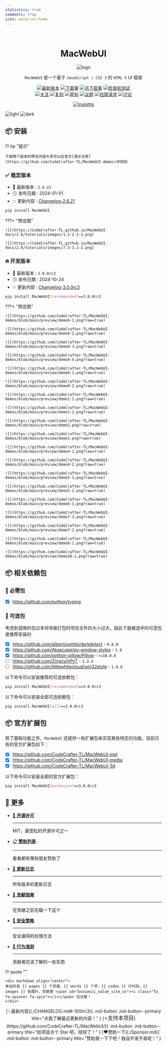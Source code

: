 ```yaml
---
statistics: true
comments: true
icon: material/home
---
```


<br/>

<h1 align="center">MacWebUI</h1>

<p align="center"><img alt="logo" src="./logo.png" /></p>

<p align="center">
<code>MacWebUI</code> 是一个基于 <code>JavaScript | CSS 3</code> 的 <code>HTML 5</code> UI 框架
</p>

<p align="center">
<a href="https://github.com/CodeCrafter-TL/MacWebUI/releases"><img alt="最新版本" src="https://img.shields.io/github/v/release/CodeCrafter-TL/MacWebUI?include_prereleases&logo=github&label=Version" title="最新版本" /></a>
<a href="https://pypistats.org/packages/MacWebUI"><img alt="下载量" src="https://img.shields.io/pypi/dm/MacWebUI?label=Downloads&logo=pypi&logoColor=skyblue" title="下载量" /></a>
<a href="https://pepy.tech/project/MacWebUI"><img alt="总下载量" src="https://img.shields.io/pepy/dt/MacWebUI?logo=pypi&logoColor=gold&label=Total%20Downloads" title="总下载量" /></a>
<a href="https://github.com/CodeCrafter-TL/MacWebUI/actions"><img alt="检查和测试" src="https://img.shields.io/github/actions/workflow/status/CodeCrafter-TL/MacWebUI/python-package.yml?logo=github&label=Lint%26Test" title="检查和测试"/></a>
<br/>
<a href="https://github.com/CodeCrafter-TL/MacWebUI/watchers"><img alt="关注" src="https://img.shields.io/github/watchers/CodeCrafter-TL/MacWebUI?label=Watchers&logo=github&style=flat" title="关注" /></a>
<a href="https://github.com/CodeCrafter-TL/MacWebUI/forks"><img alt="复刻" src="https://img.shields.io/github/forks/CodeCrafter-TL/MacWebUI?label=Forks&logo=github&style=flat" title="复刻" /></a>
<a href="https://github.com/CodeCrafter-TL/MacWebUI/stargazers"><img alt="星标" src="https://img.shields.io/github/stars/CodeCrafter-TL/MacWebUI?label=Stars&color=gold&logo=github&style=flat" title="星标" /></a>
<a href="https://github.com/CodeCrafter-TL/MacWebUI/issues"><img alt="议题" src="https://img.shields.io/github/issues/CodeCrafter-TL/MacWebUI?label=Issues&logo=github" title="议题" /></a>
<a href="https://github.com/CodeCrafter-TL/MacWebUI/pulls"><img alt="拉取请求" src="https://img.shields.io/github/issues-pr/CodeCrafter-TL/MacWebUI?label=Pull%20Requests&logo=github" title="拉取请求" /></a>
<a href="https://github.com/CodeCrafter-TL/MacWebUI/discussions"><img alt="讨论" src="https://img.shields.io/github/discussions/CodeCrafter-TL/MacWebUI?label=Discussions&logo=github" title="讨论" /></a>
</p>

<p align="center">
<a href="https://github.com/CodeCrafter-TL/MacWebUI/pulse"><img alt="Insights" src="https://repobeats.axiom.co/api/embed/ab8fae686a5a96f91fa71c40c53c189310924f5e.svg" /></a>
</p>

![light](https://api.star-history.com/svg?repos=CodeCrafter-TL/MacWebUI&type=Date&theme=light#only-light)
![dark](https://api.star-history.com/svg?repos=CodeCrafter-TL/MacWebUI&type=Date&theme=dark#only-dark)

## 📦 安装

!!! tip "提示"

    下面两个版本的预览内容大多可以在官方[演示仓库](https://github.com/CodeCrafter-TL/MacWebUI-demos)中找到

### ✅ 稳定版本

* 🔖 最新版本 : `2.6.21`
* 🕓 发布日期 : 2024-01-01
* ✨ 更新内容 : [Changelog-2.6.21](./CHANGELOG.md#-2621)

```bash linenums="0"
pip install MacWebUI
```

???+ "预览图"

    ![](https://CodeCrafter-TL.github.io/MacWebUI-docs/2.6/tutorials/images/1.2-2.1-2.png)

    ![](https://CodeCrafter-TL.github.io/MacWebUI-docs/2.6/tutorials/images/7.3-3.1-2.png)

### 🔥 开发版本

* 🔖 最新版本 : `3.0.0rc3`
* 🕓 发布日期 : 2024-10-24
* ✨ 更新内容 : [Changelog-3.0.0rc3](./CHANGELOG.md#-300rc3)

```bash linenums="0"
pip install MacWebUI[recommended]==3.0.0rc3
```

???+ "预览图"

    ![](https://github.com/CodeCrafter-TL/MacWebUI-demos/blob/main/preview/demo9-1.png?raw=true)

    ![](https://github.com/CodeCrafter-TL/MacWebUI-demos/blob/main/preview/demo9-2.png?raw=true)

    ![](https://github.com/CodeCrafter-TL/MacWebUI-demos/blob/main/preview/demo9-3.png?raw=true)

    ![](https://github.com/CodeCrafter-TL/MacWebUI-demos/blob/main/preview/demo9-4.png?raw=true)

    ![](https://github.com/CodeCrafter-TL/MacWebUI-demos/blob/main/preview/demo0-1.png?raw=true)

    ![](https://github.com/CodeCrafter-TL/MacWebUI-demos/blob/main/preview/demo0-2.png?raw=true)

    ![](https://github.com/CodeCrafter-TL/MacWebUI-demos/blob/main/preview/demo1-1.png?raw=true)

    ![](https://github.com/CodeCrafter-TL/MacWebUI-demos/blob/main/preview/demo1-2.png?raw=true)

    ![](https://github.com/CodeCrafter-TL/MacWebUI-demos/blob/main/preview/demo2.png?raw=true)

    ![](https://github.com/CodeCrafter-TL/MacWebUI-demos/blob/main/preview/demo3.png?raw=true)

    ![](https://github.com/CodeCrafter-TL/MacWebUI-demos/blob/main/preview/demo4-1.png?raw=true)

    ![](https://github.com/CodeCrafter-TL/MacWebUI-demos/blob/main/preview/demo4-2.png?raw=true)

    ![](https://github.com/CodeCrafter-TL/MacWebUI-demos/blob/main/preview/demo5-1.png?raw=true)

    ![](https://github.com/CodeCrafter-TL/MacWebUI-demos/blob/main/preview/demo5-2.png?raw=true)

    ![](https://github.com/CodeCrafter-TL/MacWebUI-demos/blob/main/preview/demo6-1.png?raw=true)

    ![](https://github.com/CodeCrafter-TL/MacWebUI-demos/blob/main/preview/demo7-1.png?raw=true)

    ![](https://github.com/CodeCrafter-TL/MacWebUI-demos/blob/main/preview/demo7-2.png?raw=true)

    ![](https://github.com/CodeCrafter-TL/MacWebUI-demos/blob/main/preview/demo8-1.png?raw=true)

    ![](https://github.com/CodeCrafter-TL/MacWebUI-demos/blob/main/preview/demo10-1.png?raw=true)

## 📦 相关依赖包

### 📌 必需包

* [X] <https://github.com/python/typing>

### 🎨 可选包

考虑到调用的包过多将导致打包时项目文件的大小过大，因此下面被选中的可选包是推荐安装的

* [X] <https://github.com/albertosottile/darkdetect> - `0.8.0`
* [X] <https://github.com/Akascape/py-window-styles> - `1.8`
* [X] <https://github.com/python-pillow/Pillow> - `>=10.0.0`
* [ ] <https://github.com/Zingzy/hPyT> - `1.3.4`
* [ ] <https://github.com/littlewhitecloud/win32style> - `1.0.6`

以下命令可以安装推荐的可选依赖包：

```bash linenums="0"
pip install MacWebUI[recommended]==3.0.0rc3
```

以下命令可以安装全部可选依赖包：

```bash linenums="0"
pip install MacWebUI[all]==3.0.0rc3
```

## 📦 官方扩展包

除了基础功能之外，`MacWebUI` 还提供一些扩展包来实现某些特定的功能。目前已有的官方扩展包如下：

* [X] <https://github.com/CodeCrafter-TL/MacWebUI-mpl>
* [X] <https://github.com/CodeCrafter-TL/MacWebUI-media>
* [X] <https://github.com/CodeCrafter-TL/MacWebUI-3d>

以下命令可以安装全部的官方扩展包：

```bash linenums="0"
pip install MacWebUI[extension]==3.0.0rc3
```

## 👀 更多

<div class="grid cards" markdown>

* [📑 **开源许可**](./LICENSE.md)

    ***

    MIT，最宽松的开源许可之一

* [📋 **赞助列表**](./Sponsor.md)

    ***

    看看都有哪些朋友赞助了

* [📘 **更新日志**](./CHANGELOG.md)

    ***

    所有版本的更新日志

* [📗 **贡献指南**](./CONTRIBUTING.md)

    ***

    在贡献之前先瞄一下这个

* [📕 **安全策略**](./SECURITY.md)

    ***

    安全漏洞的处理方法

* [📙 **行为准则**](./CODE_OF_CONDUCT.md)

    ***

    贡献者应该了解的一些东西

</div>

!!! quote ""

    <div markdown align="center">
    本站共有 {{ pages }} 个页面，{{ words }} 个字，{{ codes }} 行代码，{{ images }} 张图片，您是第 <span id="busuanzi_value_site_uv"><i class="fa fa-spinner fa-spin"></i></span> 位访客！
    </div>

<div align="center" markdown>
[✨最新内容](./CHANGELOG.md#-300rc3){ .md-button .md-button--primary title="点我了解最近更新的内容！" }
[<big>⭐支持本项目</big>](https://github.com/CodeCrafter-TL/MacWebUI/){ .md-button .md-button--primary title="给项目点个 Star 吧，球球了！" }
[❤️赞助一下](./Sponsor.md){ .md-button .md-button--primary title="赞助我一下下吧！独自开发不易呢！" }
</div>
